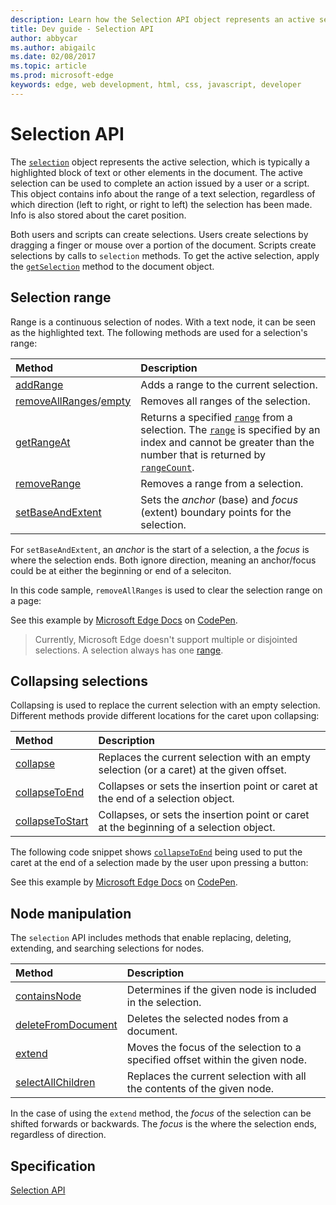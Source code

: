 ---description: Learn how the Selection API object represents an active selection, and how its methods can be used.
title: Dev guide - Selection API
author: abbycar
ms.author: abigailc
ms.date: 02/08/2017
ms.topic: article
ms.prod: microsoft-edge
keywords: edge, web development, html, css, javascript, developer
---# Selection APIThe  [`selection`](https://msdn.microsoft.com/library/ff974359) object represents the active selection, which is typically a highlighted block of text or other elements in the document. The active selection can be used to complete an action issued by a user or a script.This object contains info about the range of a text selection, regardless of which direction (left to right, or right to left) the selection has been made. Info is also stored about the caret position.Both users and scripts can create selections. Users create selections by dragging a finger or mouse over a portion of the document. Scripts create selections by calls to `selection` methods. To get the active selection, apply the [`getSelection`](https://msdn.microsoft.com/library/ff975169) method to the document object.## Selection rangeRange is a continuous selection of nodes. With a text node, it can be seen as the highlighted text. The following methods are used for a selection's range:Method | Description:------ | :-------[addRange](https://msdn.microsoft.com/library/ff975172) | Adds a range to the current selection.[removeAllRanges](https://msdn.microsoft.com/library/ff975178)/[empty](https://msdn.microsoft.com/library/dn903932) | Removes all ranges of the selection.[getRangeAt](https://msdn.microsoft.com/library/ff975177) | Returns a specified [`range`](https://msdn.microsoft.com/library/hh772133) from a selection. The [`range`](https://msdn.microsoft.com/library/hh772133) is specified by an index and cannot be greater than the number that is returned by [`rangeCount`](https://msdn.microsoft.com/library/ff974693).[removeRange](https://msdn.microsoft.com/library/ff975179) | Removes a range from a selection.[setBaseAndExtent](https://msdn.microsoft.com/library/dn903953) | Sets the *anchor* (base) and *focus* (extent) boundary points for the selection.For `setBaseAndExtent`, an *anchor* is the start of a selection, a the *focus* is where the selection ends. Both ignore direction, meaning an anchor/focus could be at either the beginning or end of a seleciton.In this code sample, `removeAllRanges` is used to clear the selection range on a page:<div class="codepen-wrap"><p data-height="300" data-theme-id="23761" data-slug-hash="WwZQmV" data-default-tab="result" data-user="MicrosoftEdgeDocumentation" data-embed-version="2" data-editable="true" class="codepen">See this example by <a href="https://codepen.io/MicrosoftEdgeDocumentation">Microsoft Edge Docs</a> on <a href="https://codepen.io/MicrosoftEdgeDocumentation/pen/WwZQmV">CodePen</a>.</p></div><script async src="//assets.codepen.io/assets/embed/ei.js"></script>> Currently, Microsoft Edge doesn't support multiple or disjointed selections. A selection always has one [range](https://msdn.microsoft.com/library/hh772133).## Collapsing selectionsCollapsing is used to replace the current selection with an empty selection. Different methods provide different locations for the caret upon collapsing:Method | Description:----- | :----------[collapse](https://msdn.microsoft.com/library/ff975173) | Replaces the current selection with an empty selection (or a caret) at the given offset.[collapseToEnd](https://msdn.microsoft.com/library/ff975174) | Collapses or sets the insertion point or caret at the end of a selection object.[collapseToStart](https://msdn.microsoft.com/library/ff975175) | Collapses, or sets the insertion point or caret at the beginning of a selection object.The following code snippet shows [`collapseToEnd`](https://msdn.microsoft.com/library/ff975174) being used to put the caret at the end of a selection made by the user upon pressing a button:<div class="codepen-wrap"><p data-height="300" data-theme-id="23761" data-slug-hash="WwZQmV" data-default-tab="result" data-user="MicrosoftEdgeDocumentation" data-embed-version="2" data-editable="true" class="codepen">See this example by <a href="https://codepen.io/MicrosoftEdgeDocumentation">Microsoft Edge Docs</a> on <a href="https://codepen.io/MicrosoftEdgeDocumentation/pen/NNaGmQ">CodePen</a>.</p></div><script async src="//assets.codepen.io/assets/embed/ei.js"></script>## Node manipulationThe `selection` API includes methods that enable replacing, deleting, extending, and searching selections for nodes.Method | Description:------ | :-------[containsNode](https://msdn.microsoft.com/library/dn903930) | Determines if the given node is included in the selection.[deleteFromDocument](https://msdn.microsoft.com/library/ff975176) | Deletes the selected nodes from a document.[extend](https://msdn.microsoft.com/library/dn903952) | Moves the focus of the selection to a specified offset within the given node.[selectAllChildren](https://msdn.microsoft.com/library/ff975180) | Replaces the current selection with all the contents of the given node.In the case of using the `extend` method, the *focus* of the selection can be shifted forwards or backwards. The *focus* is the where the selection ends, regardless of direction.## Specification[Selection API](http://rniwa.github.io/selection-api)